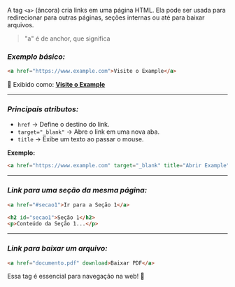 A tag `<a>` (âncora) cria links em uma página HTML. Ela pode ser usada para redirecionar para outras páginas, seções internas ou até para baixar arquivos.

>"a"  é de anchor, que significa 
### *Exemplo básico:*

```html
<a href="https://www.example.com">Visite o Example</a>
```

🔹 Exibido como: **[Visite o Example](https://www.example.com/)**

---

### *Principais atributos:*

- `href` → Define o destino do link.
- `target="_blank"` → Abre o link em uma nova aba.
- `title` → Exibe um texto ao passar o mouse.

**Exemplo:**

```html
<a href="https://www.example.com" target="_blank" title="Abrir Example">Clique aqui</a>
```

---

### *Link para uma seção da mesma página:*

```html
<a href="#secao1">Ir para a Seção 1</a>

<h2 id="secao1">Seção 1</h2>
<p>Conteúdo da Seção 1...</p>
```

---

### *Link para baixar um arquivo:*

```html
<a href="documento.pdf" download>Baixar PDF</a>
```

Essa tag é essencial para navegação na web! 🚀